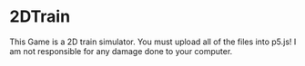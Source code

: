 # 2DTrain
This Game is a 2D train simulator. You must upload all of the files into p5.js! I am not responsible for any
damage done to your computer.
